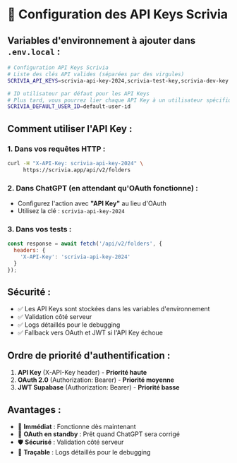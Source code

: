 # 🔑 Configuration des API Keys Scrivia

## **Variables d'environnement à ajouter dans `.env.local` :**

```bash
# Configuration API Keys Scrivia
# Liste des clés API valides (séparées par des virgules)
SCRIVIA_API_KEYS=scrivia-api-key-2024,scrivia-test-key,scrivia-dev-key

# ID utilisateur par défaut pour les API Keys
# Plus tard, vous pourrez lier chaque API Key à un utilisateur spécifique
SCRIVIA_DEFAULT_USER_ID=default-user-id
```

## **Comment utiliser l'API Key :**

### **1. Dans vos requêtes HTTP :**
```bash
curl -H "X-API-Key: scrivia-api-key-2024" \
     https://scrivia.app/api/v2/folders
```

### **2. Dans ChatGPT (en attendant qu'OAuth fonctionne) :**
- Configurez l'action avec **"API Key"** au lieu d'OAuth
- Utilisez la clé : `scrivia-api-key-2024`

### **3. Dans vos tests :**
```javascript
const response = await fetch('/api/v2/folders', {
  headers: {
    'X-API-Key': 'scrivia-api-key-2024'
  }
});
```

## **Sécurité :**

- ✅ Les API Keys sont stockées dans les variables d'environnement
- ✅ Validation côté serveur
- ✅ Logs détaillés pour le debugging
- ✅ Fallback vers OAuth et JWT si l'API Key échoue

## **Ordre de priorité d'authentification :**

1. **API Key** (X-API-Key header) - **Priorité haute**
2. **OAuth 2.0** (Authorization: Bearer) - **Priorité moyenne**
3. **JWT Supabase** (Authorization: Bearer) - **Priorité basse**

## **Avantages :**

- 🚀 **Immédiat** : Fonctionne dès maintenant
- 🔄 **OAuth en standby** : Prêt quand ChatGPT sera corrigé
- 🛡️ **Sécurisé** : Validation côté serveur
- 📝 **Traçable** : Logs détaillés pour le debugging

